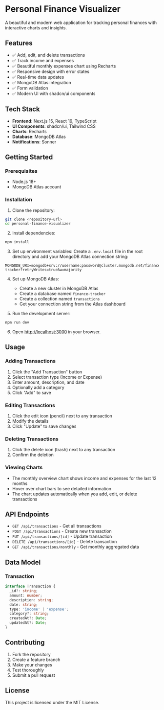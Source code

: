 # Personal Finance Visualizer

A beautiful and modern web application for tracking personal finances with interactive charts and insights.

## Features

- ✅ Add, edit, and delete transactions
- ✅ Track income and expenses
- ✅ Beautiful monthly expenses chart using Recharts
- ✅ Responsive design with error states
- ✅ Real-time data updates
- ✅ MongoDB Atlas integration
- ✅ Form validation
- ✅ Modern UI with shadcn/ui components

## Tech Stack

- **Frontend**: Next.js 15, React 19, TypeScript
- **UI Components**: shadcn/ui, Tailwind CSS
- **Charts**: Recharts
- **Database**: MongoDB Atlas
- **Notifications**: Sonner

## Getting Started

### Prerequisites

- Node.js 18+ 
- MongoDB Atlas account

### Installation

1. Clone the repository:
```bash
git clone <repository-url>
cd personal-finance-visualizer
```

2. Install dependencies:
```bash
npm install
```

3. Set up environment variables:
Create a `.env.local` file in the root directory and add your MongoDB Atlas connection string:

```env
MONGODB_URI=mongodb+srv://username:password@cluster.mongodb.net/finance-tracker?retryWrites=true&w=majority
```

4. Set up MongoDB Atlas:
   - Create a new cluster in MongoDB Atlas
   - Create a database named `finance-tracker`
   - Create a collection named `transactions`
   - Get your connection string from the Atlas dashboard

5. Run the development server:
```bash
npm run dev
```

6. Open [http://localhost:3000](http://localhost:3000) in your browser.

## Usage

### Adding Transactions
1. Click the "Add Transaction" button
2. Select transaction type (Income or Expense)
3. Enter amount, description, and date
4. Optionally add a category
5. Click "Add" to save

### Editing Transactions
1. Click the edit icon (pencil) next to any transaction
2. Modify the details
3. Click "Update" to save changes

### Deleting Transactions
1. Click the delete icon (trash) next to any transaction
2. Confirm the deletion

### Viewing Charts
- The monthly overview chart shows income and expenses for the last 12 months
- Hover over chart bars to see detailed information
- The chart updates automatically when you add, edit, or delete transactions


## API Endpoints

- `GET /api/transactions` - Get all transactions
- `POST /api/transactions` - Create new transaction
- `PUT /api/transactions/[id]` - Update transaction
- `DELETE /api/transactions/[id]` - Delete transaction
- `GET /api/transactions/monthly` - Get monthly aggregated data

## Data Model

### Transaction
```typescript
interface Transaction {
  _id?: string;
  amount: number;
  description: string;
  date: string;
  type: 'income' | 'expense';
  category?: string;
  createdAt?: Date;
  updatedAt?: Date;
}
```

## Contributing

1. Fork the repository
2. Create a feature branch
3. Make your changes
4. Test thoroughly
5. Submit a pull request

## License

This project is licensed under the MIT License.
